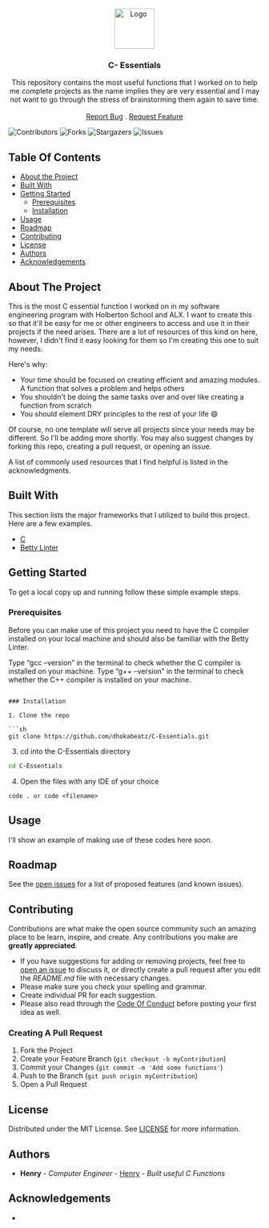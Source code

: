 <br/>
<p align="center">
  <a href="https://github.com/dhokabeatz/C-Essentials">
    <img src="images/logo.png" alt="Logo" width="80" height="80">
  </a>

  <h3 align="center">C- Essentials</h3>

  <p align="center">
    This repository contains the most useful functions that I worked on to help me complete projects as the name implies they are very essential and I may not want to go through the stress of brainstorming them again to save time.
    <br/>
    <br/>
    <a href="https://github.com/dhokabeatz/C-Essentials/issues">Report Bug</a>
    .
    <a href="https://github.com/dhokabeatz/C-Essentials/issues">Request Feature</a>
  </p>
</p>

![Contributors](https://img.shields.io/github/contributors/dhokabeatz/C-Essentials?color=dark-green) ![Forks](https://img.shields.io/github/forks/dhokabeatz/C-Essentials?style=social) ![Stargazers](https://img.shields.io/github/stars/dhokabeatz/C-Essentials?style=social) ![Issues](https://img.shields.io/github/issues/dhokabeatz/C-Essentials) 

## Table Of Contents

* [About the Project](#about-the-project)
* [Built With](#built-with)
* [Getting Started](#getting-started)
  * [Prerequisites](#prerequisites)
  * [Installation](#installation)
* [Usage](#usage)
* [Roadmap](#roadmap)
* [Contributing](#contributing)
* [License](#license)
* [Authors](#authors)
* [Acknowledgements](#acknowledgements)

## About The Project

This is the most C essential function I worked on in my software engineering program with Holberton School and ALX. I want to create this so that it'll be easy for me or other engineers to access and use it in their projects if the need arises. There are a lot of resources of this kind on here, however, I didn't find it easy looking for them so I'm creating this one to suit my needs.

Here's why:

* Your time should be focused on creating efficient and amazing modules. A function that solves a problem and helps others
* You shouldn't be doing the same tasks over and over like creating a function from scratch
* You should element DRY principles to the rest of your life :smile:

Of course, no one template will serve all projects since your needs may be different. So I'll be adding more shortly. You may also suggest changes by forking this repo, creating a pull request, or opening an issue.

A list of commonly used resources that I find helpful is listed in the acknowledgments.

## Built With

This section lists the major frameworks that I utilized to build this project. Here are a few examples.

* [C]()
* [Betty Linter]()

## Getting Started

To get a local copy up and running follow these simple example steps.

### Prerequisites

Before you can make use of this project you need to have the C compiler installed on your local machine and should also be familiar with the Betty Linter.

Type “gcc –version” in the terminal to check whether the C compiler is installed on your machine. Type “g++ –version” in the terminal to check whether the C++ compiler is installed on your machine.
```

### Installation

1. Clone the repo

```sh
git clone https://github.com/dhokabeatz/C-Essentials.git
```

3. cd into the C-Essentials directory

```sh
cd C-Essentials 
```

4. Open the files with any IDE of your choice

```JS
code . or code <filename>
```

## Usage

I'll show an example of making use of these codes here soon.

## Roadmap

See the [open issues](https://github.com/dhokabeatz/C-Essentials/issues) for a list of proposed features (and known issues).

## Contributing

Contributions are what make the open source community such an amazing place to be learn, inspire, and create. Any contributions you make are **greatly appreciated**.
* If you have suggestions for adding or removing projects, feel free to [open an issue](https://github.com/dhokabeatz/C-Essentials/issues/new) to discuss it, or directly create a pull request after you edit the *README.md* file with necessary changes.
* Please make sure you check your spelling and grammar.
* Create individual PR for each suggestion.
* Please also read through the [Code Of Conduct](https://github.com/dhokabeatz/C-Essentials/blob/main/CODE_OF_CONDUCT.md) before posting your first idea as well.

### Creating A Pull Request

1. Fork the Project
2. Create your Feature Branch (`git checkout -b myContribution`)
3. Commit your Changes (`git commit -m 'Add some functions'`)
4. Push to the Branch (`git push origin myContribution`)
5. Open a Pull Request

## License

Distributed under the MIT License. See [LICENSE](https://github.com/dhokabeatz/C-Essentials/blob/main/LICENSE.md) for more information.

## Authors

* **Henry** - *Computer Engineer* - [Henry](https://github.com/dhokabeatz/) - *Built useful C Functions*

## Acknowledgements

* [](https://github.com/dhokabeatz/)
